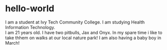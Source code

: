 # hello-world
I am a student at Ivy Tech Community College. I am studying Health Information Technology.  
I am 21 years old. I have two pitbulls, Jax and Onyx. In my spare time i like  to take thhem on walks at our local nature park! I am also having a baby boy in March!
